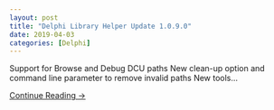 ```yaml
---
layout: post
title: "Delphi Library Helper Update 1.0.9.0"
date: 2019-04-03
categories: [Delphi]
---
```


Support for Browse and Debug DCU paths New clean-up option and command line parameter to remove invalid paths New tools…

[Continue Reading →](https://littleearthsolutions.net/)

